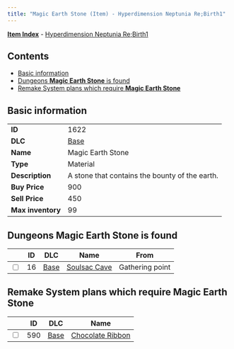 ```yaml
---
title: "Magic Earth Stone (Item) - Hyperdimension Neptunia Re;Birth1"
---
```


[**Item Index**](/neptunia/rb1/item/index.html) - [Hyperdimension Neptunia Re;Birth1](/neptunia/rb1)

## Contents

- [Basic information](#basic-information)
- [Dungeons **Magic Earth Stone** is found](#dungeons-magic-earth-stone-is-found)
- [Remake System plans which require **Magic Earth Stone**](#remake-system-plans-which-require-magic-earth-stone)

## Basic information

|   |   |
| -- | -- |
| **ID** | 1622 |
| **DLC** | [Base](/neptunia/rb1/dlc/1-base.html) |
| **Name** | Magic Earth Stone |
| **Type** | Material |
| **Description** | A stone that contains the bounty of the earth. |
| **Buy Price** | 900 |
| **Sell Price** | 450 |
| **Max inventory** | 99 |


## Dungeons **Magic Earth Stone** is found

|    | ID | DLC | Name | From |
| -- | -- | --- | ---- | ---- |
| <input type="checkbox" id="rb1-dungeon-1-16" class="trackbox" /> | 16 | [Base](/neptunia/rb1/dlc/1-base.html) | [Soulsac Cave](/neptunia/rb1/dungeon/1-16-soulsac-cave.html) | Gathering point |


## Remake System plans which require **Magic Earth Stone**

|    | ID | DLC | Name |
| -- | -- | --- | ---- |
| <input type="checkbox" id="rb1-quest-1-590" class="trackbox" /> | 590 | [Base](/neptunia/rb1/dlc/1-base.html) | [Chocolate Ribbon](/neptunia/rb1/quest/1-590-chocolate-ribbon.html) |
